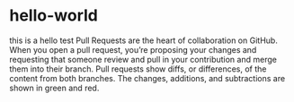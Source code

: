 # hello-world
this is a hello test
Pull Requests are the heart of collaboration on GitHub. 
When you open a pull request, you’re proposing your changes and requesting that 
someone review and pull in your contribution and merge 
them into their branch. Pull requests show diffs, 
or differences, of the content from both branches. 
The changes, additions, and subtractions are shown
in green and red.
